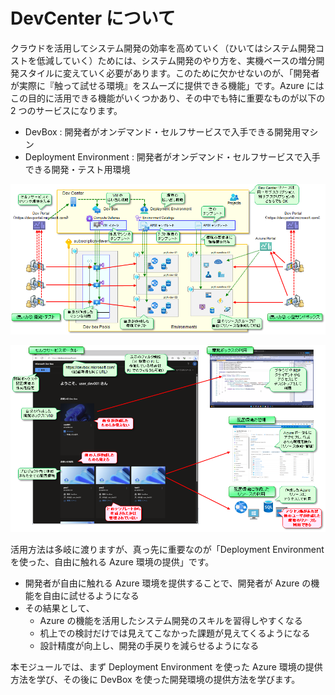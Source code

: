 # DevCenter について

クラウドを活用してシステム開発の効率を高めていく（ひいてはシステム開発コストを低減していく）ためには、システム開発のやり方を、実機ベースの増分開発スタイルに変えていく必要があります。このために欠かせないのが、「開発者が実際に『触って試せる環境』をスムーズに提供できる機能」です。Azure にはこの目的に活用できる機能がいくつかあり、その中でも特に重要なものが以下の 2 つのサービスになります。

- DevBox : 開発者がオンデマンド・セルフサービスで入手できる開発用マシン
- Deployment Environment : 開発者がオンデマンド・セルフサービスで入手できる開発・テスト用環境

![picture 0](./images/107283abccf7b1f34817f37457b6c759b294ec6be026836f7cf051bffb08b098.png)  

![picture 1](./images/6433dcfba5fc397950ef5f0045f345b86be08c341091724e147531c9cc5770ad.png)  

活用方法は多岐に渡りますが、真っ先に重要なのが「Deployment Environment を使った、自由に触れる Azure 環境の提供」です。

- 開発者が自由に触れる Azure 環境を提供することで、開発者が Azure の機能を自由に試せるようになる
- その結果として、
  - Azure の機能を活用したシステム開発のスキルを習得しやすくなる
  - 机上での検討だけでは見えてこなかった課題が見えてくるようになる
  - 設計精度が向上し、開発の手戻りを減らせるようになる

本モジュールでは、まず Deployment Environment を使った Azure 環境の提供方法を学び、その後に DevBox を使った開発環境の提供方法を学びます。
